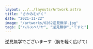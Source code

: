 ```yaml
---
layout: ../../layouts/Artwork.astro
title: "さかみむがく"
date: "2021-11-22"
image: "/artworks/0262逆見無学.jpg"
tags: ["ハルスベリヤ", "逆見無学","てすと"]
---
```


逆見無学でございまーす（腕を軽く広げて）
